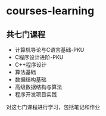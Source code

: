 # courses-learning
## 共七门课程
- 计算机导论与C语言基础-PKU
- C程序设计进阶-PKU
- C++程序设计
- 算法基础
- 数据结构基础
- 高级数据结构与算法
- 程序开发项目实践

对这七门课程进行学习，包括笔记和作业
